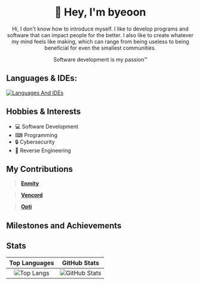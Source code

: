 <div align="center">  
	
 #  👋 Hey, I'm byeoon 
 Hi, I don't know how to introduce myself.
 I like to develop programs and software that can impact people for the better. 
 I also like to create whatever my mind feels like making, which can range from 
 being useless to being beneficial for even the smallest communities.

 Software development is my passion™
</div>

## Languages & IDEs:

[![Languages And IDEs](https://skillicons.dev/icons?i=cs,ts,js,java,html,css,php,blank,vscode,visualstudio,idea,unity)](https://skillicons.dev)

## Hobbies & Interests

- 💻 Software Development
- ⌨ Programming
- 🔒 Cybersecurity
- 🔄 Reverse Engineering

## My Contributions

> **[Enmity](https://github.com/enmity-mod/enmity)**

> **[Vencord](https://github.com/vendicated/vencord)**

> **[Opti](https://github.com/opti-mod/opti)**

## Milestones and Achievements


## Stats


 Top Languages             |  GitHub Stats
:-------------------------:|:-------------------------:
![Top Langs](https://github-readme-stats.vercel.app/api/top-langs/?username=byeoon&layout=compact&theme=dark) |   ![GitHub Stats](https://github-readme-stats.vercel.app/api?username=byeoon&show_icons=false&theme=transparent)




<!--
- 🔭 Damn, you're taking my README, I'm flattered you like the design!
-->
